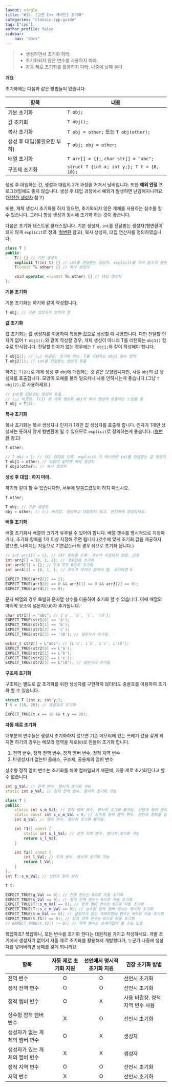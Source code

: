 ```yaml
---
layout: single
title: "#13. [고전 C++ 가이드] 초기화"
categories: "classic-cpp-guide"
tag: ["cpp"]
author_profile: false
sidebar: 
    nav: "docs"
---
```


> * 생성하면서 초기화 하라.
> * 초기화되지 않은 변수를 사용하지 마라.
> * 자동 제로 초기화를 활용하지 마라. 나중에 낭패 본다.

**개요**

초기화에는 다음과 같은 방법들이 있습니다.

|항목|내용|
|--|--|
|기본 초기화|`T obj;`|
|값 초기화|`T obj();`|
|복사 초기화|`T obj = other;` 또는 `T obj(other);`|
|생성 후 대입(불필요한 부하)|`T obj; obj = other;`|
|배열 초기화|`T arr[] = {};`, `char str[] = "abc";`|
|구조체 초기화|`struct T {int x; int y;}; T t = {0, 10};`|

생성 후 대입하는 건, 생성과 대입의 2개 과정을 거쳐서 낭비입니다. 또한 **예외 안정** 프로그래밍에도 좋지 않습니다. 생성 후 대입 과정에서 예외가 발생하면 난감해지니까요.([완전한 생성자](https://tango1202.github.io/classic-cpp-oop/classic-cpp-exception-perfect-constructor/) 참고)

또한, 개체 생성시 초기화를 하지 않으면, 초기화되지 않은 개체를 사용하는 실수를 할 수 있습니다. 그러니 항상 생성과 동시에 초기화 하는 것이 좋습니다. 

다음은 초기화 테스트용 클래스입니다. 기본 생성자, `int`를 전달받는 생성자(형변환이 되지 않게 `explicit`로 정의. [형변환](https://tango1202.github.io/classic-cpp-guide/classic-cpp-guide-conversions/) 참고), 복사 생성자, 대입 연산자를 정의하였습니다.

```cpp
class T {
public:
    T() {} // 기본 생성자
    explicit T(int t) {} // int를 전달받는 생성자. explicit를 주어 암시적 형변환을 막음
    T(const T& other) {} // 복사 생성자

    void operator =(const T& other) {} // 대입 연산자
};
```

**기본 초기화**

기본 초기화는 하기와 같이 작성합니다.

```cpp
T obj; // 기본 생성자가 있어야 함
```

**값 초기화**

값 초기화는 값 생성자를 이용하여 특정한 값으로 생성할 때 사용합니다. 다만 전달할 인자가 없어 `T obj1();`와 같이 작성할 경우, 개체 생성이 아니라 T를 리턴하는 `obj1()` 함수로 인식됩니다. 전달할 인자가 없는 경우에는 `T obj1;`와 같이 작성해야 합니다.

```cpp
T obj1(); // (△) 비권장. 초기화 아님. T를 리턴하는 obj1 함수 정의
T obj2(1); // int를 전달받는 생성자 호출
```

하기는 `T(2);`로 개체 생성 후 `obj`에 대입하는 것 같은 모양입니다만, 사실 `obj`의 값 생성자를 호출합니다. 모양이 오해를 불러 일으키니 사용 안하시는게 좋습니다.(그냥 `T obj(2);`로 사용하세요.)

```cpp
// int를 전달받는 생성자 호출.
// (△) 비권장. T(2) 로 개체 생성후 obj의 복사 생성자 호출하는 느낌을 줌
T obj = T(2);
```
**복사 초기화**

복사 초기화는 복사 생성자나 인자가 1개인 값 생성자를 호출해 줍니다. 인자가 1개인 생성자는 뜻하지 않게 형변환이 될 수 있으므로 `explicit`로 정의하는게 좋습니다.
([형변환](https://tango1202.github.io/classic-cpp-guide/classic-cpp-guide-conversions/) 참고)

```cpp
T other;

// T obj = 1; // (X) 컴파일 오류. explicit 가 아니라면 int를 전달받는 값 생성자
T obj1 = other; // 타입이 같다면 복사 생성자
T obj2(other); // 복사 생성자
```

**생성 후 대입 : 하지 마라.**

하기와 같이 할 수 있습니다만, 서두에 말씀드렸듯이 하지 마십시요.

```cpp
T other;

T obj; // 기본 생성자
obj = other; // (△) 비권장. 생성하고 대입하지 말고, 완전하게 생성하세요.

```

**배열 초기화**

배열 초기화시 배열의 크기가 유추될 수 있어야 합니다. 배열 갯수를 명시적으로 지정하거나, 초기화 항목을 1개 이상 지정해 주면 됩니다.(갯수에 맞게 초기화 값을 제공하지 않으면, 나머지는 자동으로 기본값(`int`의 경우 `0`)으로 초기화 됩니다.)

```cpp
// int arr1[] = {}; // (X) 컴파일 오류. 갯수가 지정되지 않음. 오류
int arr2[] = {0, 1, 2}; // 갯수만큼 초기화
int arr3[3] = {}; // 3개 모두 0으로 초기화
int arr4[3] = {0, 1, }; // 갯수가 적거나 같아야 함. 모자라면 0

EXPECT_TRUE(arr2[2] == 2);
EXPECT_TRUE(arr3[0] == 0 && arr3[1] == 0 && arr3[2] == 0);
EXPECT_TRUE(arr4[2] == 0);
```

문자 배열의 경우 특별히 문자열 상수를 이용하여 초기화 할 수 있습니다. 이때 배열의 마지막 요소에 널문자(`\0`)가 추가됩니다.

```cpp
char str1[] = "abc"; // {'a', `b`, 'c', '\0'};
EXPECT_TRUE(str1[0] == 'a');
EXPECT_TRUE(str1[1] == 'b');
EXPECT_TRUE(str1[2] == 'c');
EXPECT_TRUE(str1[3] == '\0'); // 널문자가 추가됨

wchar_t str2[] = L"abc"; // {L'a', L`b`, L'c', L'\0'};
EXPECT_TRUE(str2[0] == L'a');
EXPECT_TRUE(str2[1] == L'b');
EXPECT_TRUE(str2[2] == L'c');
EXPECT_TRUE(str2[3] == L'\0'); // 널문자가 추가됨
```

**구조체 초기화**

구조체는 별도로 값 초기화를 위한 생성자를 구현하지 않더라도 중괄호를 이용하여 초기화 할 수 있습니다.

```cpp
struct T {int x; int y;}; 
T t = {10, 20}; // 중괄호로 초기화

EXPECT_TRUE(t.x == 10 && t.y == 20);
```

**자동 제로 초기화**

대부분의 변수들은 생성시 초기화하지 않으면 기존 메모리에 있는 쓰레기 값을 갖게 되지만 하기의 경우는 메모리 영역을 제로(`0`)로 만들어 초기화 합니다.

1. 전역 변수, 정적 전역 변수, 정적 멤버 변수, 정적 지역 변수
2. !!!생성자가 없는!!! 클래스, 구조체, 공용체의 멤버 변수

상수형 정적 멤버 변수는 초기화를 해야 컴파일되기 때문에, 자동 제로 초기화된다고 할 수 없습니다. 

```cpp
int g_Val; // 전역 변수. 명시적 초기화 가능
static int s_Val; // 정적 전역 변수. 명시적 초기화 가능

class T {
public:
    static int s_m_Val; // 정적 멤버 변수. 명시적 초기화 불가능. 선언과 정의 분리. 단 const 형은 선언에서 초기화 가능
    static const int s_c_m_Val = 0; // 상수형 정적 멤버 변수. 선언과 정의를 같이 해야 하며, 명시적으로 초기화 해야 함
    int m_Val; // 멤버 변수. 명시적 초기화 불가능.

    int f1() const {
        static int s_l_Val; // 정적 지역 변수. 명시적 초기화 가능
        return s_l_Val;
    }

    int f2() const {
        int l_Val; // 지역 변수. 명시적 초기화 가능
        return l_Val;
    }
};
int T::s_m_Val; // 선언과 정의 분리

T t;

EXPECT_TRUE(g_Val == 0); // 전역 변수는 0으로 자동 초기화
EXPECT_TRUE(s_Val == 0); // 정적 전역 변수는 0으로 자동 초기화
EXPECT_TRUE(T::s_m_Val == 0); // 정적 멤버 변수는 0으로 자동 초기화
EXPECT_TRUE(T::s_c_m_Val == 0); // 상수형 정적 멤버 변수는 명시적 초기화
EXPECT_TRUE(t.m_Val == 0); // 생성자가 없는 개체의멤버 변수는 0으로 자동 초기화
EXPECT_TRUE(t.f1() == 0); // 정적 지역 변수는 0으로 자동 초기화
// EXPECT_TRUE(t.f2() != 0); // 지역 변수는 쓰레기값이 될 수도 있음
```

복잡하죠? 복잡하니, 모든 변수를 초기화 한다는 대원칙을 가지고 작성하세요. 개발 초기에서 생성자가 없어서 자동 제로 초기화를 활용해서 개발했다가, 누군가 나중에 생성자를 넣어버리면 낭패를 갖게 되니까요.

|항목|자동 제로 초기화 지원|선언에서 명시적 초기화 지원|권장 초기화 방법|
|--|:--:|:--:|--|
|전역 변수|O|O|선언시 초기화|
|정적 전역 변수|O|O|선언시 초기화|
|정적 멤버 변수|O|X|사용 비권장. 정적 지역 변수 사용|
|상수형 정적 멤버 변수|X|O|선언시 초기화|
|생성자가 없는 개체의 멤버 변수|O|X|생성자|
|생성자가 있는 개체의 멤버 변수|X|X|생성자|
|정적 지역 변수|O|O|선언시 초기화|
|지역 변수|X|O|선언시 초기화|
